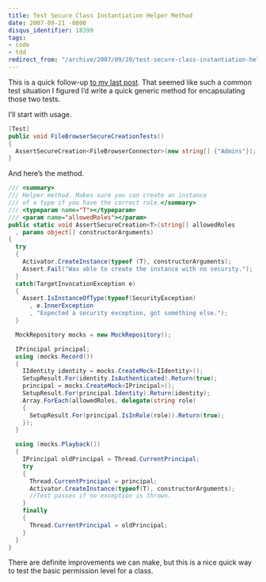 ```yaml
---
title: Test Secure Class Instantiation Helper Method
date: 2007-09-21 -0800
disqus_identifier: 18399
tags:
- code
- tdd
redirect_from: "/archive/2007/09/20/test-secure-class-instantiation-helper-method.aspx/"
---
```


This is a quick follow-up [to my last
post](https://haacked.com/archive/2007/09/21/unit-testing-security-example.aspx "Unit Testing Security Example").
That seemed like such a common test situation I figured I’d write a
quick generic method for encapsulating those two tests.

I’ll start with usage.

```csharp
[Test]
public void FileBrowserSecureCreationTests()
{
  AssertSecureCreation<FileBrowserConnector>(new string[] {"Admins"});
}
```

And here’s the method.

```csharp
/// <summary> 
/// Helper method. Makes sure you can create an instance  
/// of a type if you have the correct role.</summary> 
/// <typeparam name="T"></typeparam> 
/// <param name="allowedRoles"></param> 
public static void AssertSecureCreation<T>(string[] allowedRoles
  , params object[] constructorArguments)
{
  try   
  {     
    Activator.CreateInstance(typeof (T), constructorArguments);
    Assert.Fail("Was able to create the instance with no security.");
  }
  catch(TargetInvocationException e)
  {
    Assert.IsInstanceOfType(typeof(SecurityException)
      , e.InnerException
      , "Expected a security exception, got something else.");
  }

  MockRepository mocks = new MockRepository();

  IPrincipal principal;
  using (mocks.Record())
  {
    IIdentity identity = mocks.CreateMock<IIdentity>();
    SetupResult.For(identity.IsAuthenticated).Return(true);
    principal = mocks.CreateMock<IPrincipal>();
    SetupResult.For(principal.Identity).Return(identity);
    Array.ForEach(allowedRoles, delegate(string role) 
    {
      SetupResult.For(principal.IsInRole(role)).Return(true);
    });
  }

  using (mocks.Playback())
  {
    IPrincipal oldPrincipal = Thread.CurrentPrincipal;
    try
    {       
      Thread.CurrentPrincipal = principal;       
      Activator.CreateInstance(typeof(T), constructorArguments);
      //Test passes if no exception is thrown.
    }     
    finally
    {       
      Thread.CurrentPrincipal = oldPrincipal;     
    }   
  } 
}
```

There are definite improvements we can make, but this is a nice quick
way to test the basic permission level for a class.

